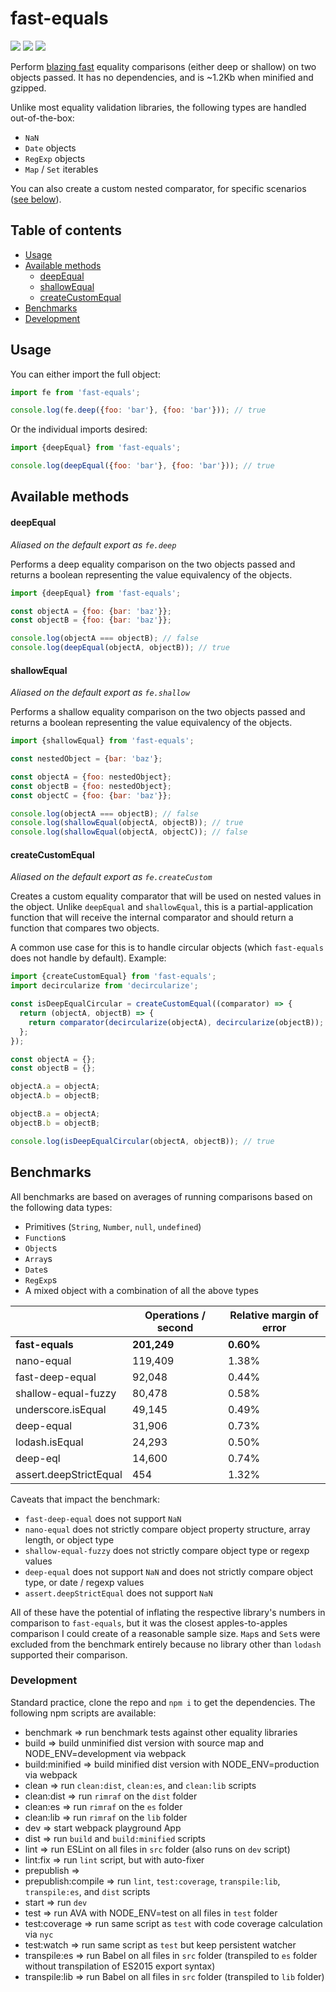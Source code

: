 # fast-equals

<img src="https://img.shields.io/badge/build-passing-brightgreen.svg"/>
<img src="https://img.shields.io/badge/coverage-100%25-brightgreen.svg"/>
<img src="https://img.shields.io/badge/license-MIT-blue.svg"/>

Perform [blazing fast](#benchmarks) equality comparisons (either deep or shallow) on two objects passed. It has no dependencies, and is ~1.2Kb when minified and gzipped.

Unlike most equality validation libraries, the following types are handled out-of-the-box:
* `NaN`
* `Date` objects
* `RegExp` objects
* `Map` / `Set` iterables

You can also create a custom nested comparator, for specific scenarios ([see below](#createcustomequal)).

## Table of contents
* [Usage](#usage)
* [Available methods](#available-methods)
  * [deepEqual](#deepequal)
  * [shallowEqual](#shallowequal)
  * [createCustomEqual](#createcustomequal)
* [Benchmarks](#benchmarks)
* [Development](#development)

## Usage

You can either import the full object:

```javascript
import fe from 'fast-equals';

console.log(fe.deep({foo: 'bar'}, {foo: 'bar'})); // true
```

Or the individual imports desired:

```javascript
import {deepEqual} from 'fast-equals';

console.log(deepEqual({foo: 'bar'}, {foo: 'bar'})); // true
```

## Available methods

#### deepEqual

*Aliased on the default export as `fe.deep`*

Performs a deep equality comparison on the two objects passed and returns a boolean representing the value equivalency of the objects.

```javascript
import {deepEqual} from 'fast-equals';

const objectA = {foo: {bar: 'baz'}};
const objectB = {foo: {bar: 'baz'}};

console.log(objectA === objectB); // false
console.log(deepEqual(objectA, objectB)); // true
```

#### shallowEqual

*Aliased on the default export as `fe.shallow`*

Performs a shallow equality comparison on the two objects passed and returns a boolean representing the value equivalency of the objects.

```javascript
import {shallowEqual} from 'fast-equals';

const nestedObject = {bar: 'baz'};

const objectA = {foo: nestedObject};
const objectB = {foo: nestedObject};
const objectC = {foo: {bar: 'baz'}};

console.log(objectA === objectB); // false
console.log(shallowEqual(objectA, objectB)); // true
console.log(shallowEqual(objectA, objectC)); // false
```

#### createCustomEqual

*Aliased on the default export as `fe.createCustom`*

Creates a custom equality comparator that will be used on nested values in the object. Unlike `deepEqual` and `shallowEqual`, this is a partial-application function that will receive the internal comparator and should return a function that compares two objects.

A common use case for this is to handle circular objects (which `fast-equals` does not handle by default). Example:

```javascript
import {createCustomEqual} from 'fast-equals';
import decircularize from 'decircularize';

const isDeepEqualCircular = createCustomEqual((comparator) => {
  return (objectA, objectB) => {
    return comparator(decircularize(objectA), decircularize(objectB));
  };
});

const objectA = {};
const objectB = {};

objectA.a = objectA;
objectA.b = objectB;

objectB.a = objectA;
objectB.b = objectB;

console.log(isDeepEqualCircular(objectA, objectB)); // true
```

## Benchmarks

All benchmarks are based on averages of running comparisons based on the following data types:
* Primitives (`String`, `Number`, `null`, `undefined`)
* `Function`s
* `Object`s
* `Array`s
* `Date`s
* `RegExp`s
* A mixed object with a combination of all the above types

|                        | Operations / second | Relative margin of error |
|------------------------|---------------------|--------------------------|
| **fast-equals**        | **201,249**         | **0.60%**                |
| nano-equal             | 119,409             | 1.38%                    |
| fast-deep-equal        | 92,048              | 0.44%                    |
| shallow-equal-fuzzy    | 80,478              | 0.58%                    |
| underscore.isEqual     | 49,145              | 0.49%                    |
| deep-equal             | 31,906              | 0.73%                    |
| lodash.isEqual         | 24,293              | 0.50%                    |
| deep-eql               | 14,600              | 0.74%                    |
| assert.deepStrictEqual | 454                 | 1.32%                    |

Caveats that impact the benchmark:
* `fast-deep-equal` does not support `NaN`
* `nano-equal` does not strictly compare object property structure, array length, or object type
* `shallow-equal-fuzzy` does not strictly compare object type or regexp values
* `deep-equal` does not support `NaN` and does not strictly compare object type, or date / regexp values
* `assert.deepStrictEqual` does not support `NaN`

All of these have the potential of inflating the respective library's numbers in comparison to `fast-equals`, but it was the closest apples-to-apples comparison I could create of a reasonable sample size. `Map`s and `Set`s were excluded from the benchmark entirely because no library other than `lodash` supported their comparison.

### Development

Standard practice, clone the repo and `npm i` to get the dependencies. The following npm scripts are available:
* benchmark => run benchmark tests against other equality libraries
* build => build unminified dist version with source map and NODE_ENV=development via webpack
* build:minified => build minified dist version with NODE_ENV=production via webpack
* clean => run `clean:dist`, `clean:es`, and `clean:lib` scripts
* clean:dist => run `rimraf` on the `dist` folder
* clean:es => run `rimraf` on the `es` folder
* clean:lib => run `rimraf` on the `lib` folder
* dev => start webpack playground App
* dist => run `build` and `build:minified` scripts
* lint => run ESLint on all files in `src` folder (also runs on `dev` script)
* lint:fix => run `lint` script, but with auto-fixer
* prepublish =>
* prepublish:compile => run `lint`, `test:coverage`, `transpile:lib`, `transpile:es`, and `dist` scripts
* start => run `dev`
* test => run AVA with NODE_ENV=test on all files in `test` folder
* test:coverage => run same script as `test` with code coverage calculation via `nyc`
* test:watch => run same script as `test` but keep persistent watcher
* transpile:es => run Babel on all files in `src` folder (transpiled to `es` folder without transpilation of ES2015 export syntax)
* transpile:lib => run Babel on all files in `src` folder (transpiled to `lib` folder)
